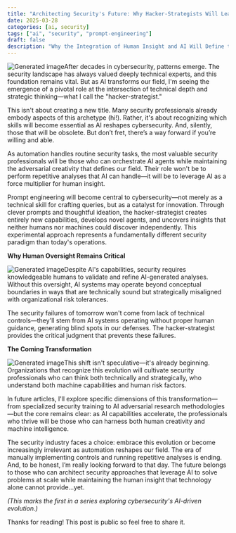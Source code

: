 ```yaml
---
title: "Architecting Security's Future: Why Hacker-Strategists Will Lead the AI Evolution"
date: 2025-03-28
categories: [ai, security]
tags: ["ai", "security", "prompt-engineering"]
draft: false
description: "Why the Integration of Human Insight and AI Will Define the Next Era of Security"
---
```


![Generated image](https://substackcdn.com/image/fetch/f_auto,q_auto:good,fl_progressive:steep/https%3A%2F%2Fsubstack-post-media.s3.amazonaws.com%2Fpublic%2Fimages%2F56158ad4-5787-484a-bd23-cf9f33d10f8d_1536x1024.heic)After decades in cybersecurity, patterns emerge. The security landscape has always valued deeply technical experts, and this foundation remains vital. But as AI transforms our field, I'm seeing the emergence of a pivotal role at the intersection of technical depth and strategic thinking—what I call the "hacker-strategist."

This isn't about creating a new title. Many security professionals already embody aspects of this archetype (hi!). Rather, it's about recognizing which skills will become essential as AI reshapes cybersecurity. And, silently, those that will be obsolete. But don’t fret, there’s a way forward if you’re willing and able.

As automation handles routine security tasks, the most valuable security professionals will be those who can orchestrate AI agents while maintaining the adversarial creativity that defines our field. Their role won't be to perform repetitive analyses that AI can handle—it will be to leverage AI as a force multiplier for human insight.

Prompt engineering will become central to cybersecurity—not merely as a technical skill for crafting queries, but as a catalyst for innovation. Through clever prompts and thoughtful ideation, the hacker-strategist creates entirely new capabilities, develops novel agents, and uncovers insights that neither humans nor machines could discover independently. This experimental approach represents a fundamentally different security paradigm than today's operations.

**Why Human Oversight Remains Critical**

![Generated image](https://substackcdn.com/image/fetch/f_auto,q_auto:good,fl_progressive:steep/https%3A%2F%2Fsubstack-post-media.s3.amazonaws.com%2Fpublic%2Fimages%2F97b48b83-bdcc-4894-a7c6-cb3cbcaaecd6_1536x1024.heic)Despite AI's capabilities, security requires knowledgeable humans to validate and refine AI-generated analyses. Without this oversight, AI systems may operate beyond conceptual boundaries in ways that are technically sound but strategically misaligned with organizational risk tolerances.

The security failures of tomorrow won't come from lack of technical controls—they'll stem from AI systems operating without proper human guidance, generating blind spots in our defenses. The hacker-strategist provides the critical judgment that prevents these failures.

**The Coming Transformation**

![Generated image](https://substackcdn.com/image/fetch/f_auto,q_auto:good,fl_progressive:steep/https%3A%2F%2Fsubstack-post-media.s3.amazonaws.com%2Fpublic%2Fimages%2Fae3588f4-32b3-427f-9461-c6c9dba1056a_1536x1024.heic)This shift isn't speculative—it's already beginning. Organizations that recognize this evolution will cultivate security professionals who can think both technically and strategically, who understand both machine capabilities and human risk factors.

In future articles, I'll explore specific dimensions of this transformation—from specialized security training to AI adversarial research methodologies—but the core remains clear: as AI capabilities accelerate, the professionals who thrive will be those who can harness both human creativity and machine intelligence.

The security industry faces a choice: embrace this evolution or become increasingly irrelevant as automation reshapes our field. The era of manually implementing controls and running repetitive analyses is ending. And, to be honest, I’m really looking forward to that day. The future belongs to those who can architect security approaches that leverage AI to solve problems at scale while maintaining the human insight that technology alone cannot provide…yet.

*(This marks the first in a series exploring cybersecurity's AI-driven evolution.)*

Thanks for reading! This post is public so feel free to share it.